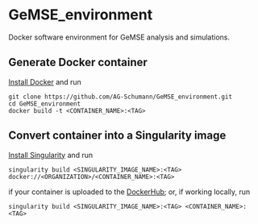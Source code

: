 # GeMSE_environment

Docker software environment for GeMSE analysis and simulations.

## Generate Docker container

[Install Docker](https://docs.docker.com/engine/install/) and run

```
git clone https://github.com/AG-Schumann/GeMSE_environment.git
cd GeMSE_environment
docker build -t <CONTAINER_NAME>:<TAG>
```

## Convert container into a Singularity image

[Install Singularity](https://sylabs.io/guides/3.3/user-guide/installation.html) and run

```
singularity build <SINGULARITY_IMAGE_NAME>:<TAG> docker://<ORGANIZATION>/<CONTAINER_NAME>:<TAG>
```

if your container is uploaded to the [DockerHub](https://hub.docker.com/); or, if working locally, run


```
singularity build <SINGULARITY_IMAGE_NAME>:<TAG> <CONTAINER_NAME>:<TAG>
```
